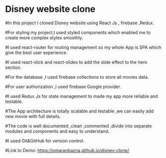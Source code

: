 # Disney website clone

#In this project I cloned Disney website using React Js , firebase ,Redux.

#For styling my project,I used styled components which enabled me to create more complex styles smoothly.

#I used react-router for routing management so my whole App is SPA which give the best user experience.

#I used react-slick and react-slides to add the slide effect to the hero section.

#For the database ,I used firebase collections to store all movies data.

#For user authorization ,I used firebase Google provider.

#I used Redux Js for state management to made my app more reliable and testable.

#The App architecture is totally scalable and testable ,we can easily add new movie with full details.

#The code is well documented ,clean ,commented ,divide into separate modules and components and easy to understand.

#I used Git&GitHub for version control.

#Link to Demo: https://omaranbazna.github.io/disney-clone/
